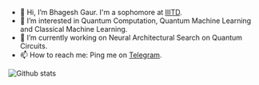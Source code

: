 - 👋 Hi, I’m Bhagesh Gaur. I'm a sophomore at [IIITD][2].
- 👀 I’m interested in Quantum Computation, Quantum Machine Learning and Classical Machine Learning.
- 🌱 I’m currently working on Neural Architectural Search on Quantum Circuits.
- 📫 How to reach me: Ping me on [Telegram][1].

[1]: https://t.me/SlyCop/ "Telegram" 
[2]: (https://iiitd.ac.in/)
![Github stats](https://github-readme-stats.vercel.app/api?username=BhageshIIITD&show_icons=true&theme=prussian)

<!---
BhageshIIITD/BhageshIIITD is a ✨ special ✨ repository because its `README.md` (this file) appears on your GitHub profile.
You can click the Preview link to take a look at your changes.
--->
